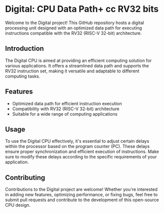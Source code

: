 # Digital: CPU Data Path+ cc RV32 bits

Welcome to the Digital project! This GitHub repository hosts a digital processing unit designed with an optimized data path for executing instructions compatible with the RV32 (RISC-V 32-bit) architecture.

## Introduction
The Digital CPU is aimed at providing an efficient computing solution for various applications. It offers a streamlined data path and supports the RV32 instruction set, making it versatile and adaptable to different computing tasks.

## Features
- Optimized data path for efficient instruction execution
- Compatibility with RV32 (RISC-V 32-bit) architecture
- Suitable for a wide range of computing applications

## Usage
To use the Digital CPU effectively, it's essential to adjust certain delays within the processor based on the program counter (PC). These delays ensure proper synchronization and efficient execution of instructions. Make sure to modify these delays according to the specific requirements of your application.

## Contributing
Contributions to the Digital project are welcome! Whether you're interested in adding new features, optimizing performance, or fixing bugs, feel free to submit pull requests and contribute to the development of this open-source CPU design.
